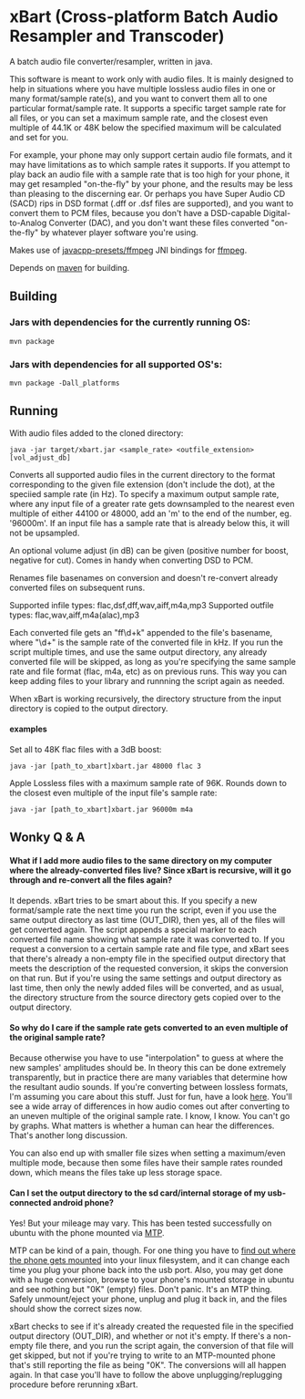 # xBart (Cross-platform Batch Audio Resampler and Transcoder) 
A batch audio file converter/resampler, written in java.

This software is meant to work only with audio files. It is mainly designed to help in situations where you have multiple lossless audio files in one or many format/sample rate(s), and you want to convert them all to one particular format/sample rate. It supports a specific target sample rate for all files, or you can set a maximum sample rate, and the closest even multiple of 44.1K or 48K below the specified maximum will be calculated and set for you.

For example, your phone may only support certain audio file formats, and it may have limitations as to which sample rates it supports. If you attempt to play back an audio file with a sample rate that is too high for your phone, it may get resampled "on-the-fly" by your phone, and the results may be less than pleasing to the discerning ear. Or perhaps you have Super Audio CD (SACD) rips in DSD format (.dff or .dsf files are supported), and you want to convert them to PCM files, because you don't have a DSD-capable Digital-to-Analog Converter (DAC), and you don't want these files converted "on-the-fly" by whatever player software you're using.

Makes use of [javacpp-presets/ffmpeg](https://github.com/bytedeco/javacpp-presets/tree/master/ffmpeg) JNI bindings for [ffmpeg](https://www.ffmpeg.org/).

Depends on [maven](https://maven.apache.org) for building.

## Building 

### Jars with dependencies for the currently running OS:

`mvn package`

### Jars with dependencies for all supported OS's:

`mvn package -Dall_platforms`

## Running

With audio files added to the cloned directory:

`java -jar target/xbart.jar <sample_rate> <outfile_extension> [vol_adjust_db]`

Converts all supported audio files in the current directory to the format corresponding
to the given file extension (don't include the dot), at the speciied sample rate (in Hz).
To specify a maximum output sample rate, where any input file of a greater rate gets downsampled
to the nearest even multiple of either 44100 or 48000, add an 'm' to the end of the number,
eg. '96000m'. If an input file has a sample rate that is already below this, it will not be upsampled.

An optional volume adjust (in dB) can be given (positive number for boost,
negative for cut). Comes in handy when converting DSD to PCM.

Renames file basenames on conversion and doesn't re-convert already
converted files on subsequent runs.

Supported infile types: flac,dsf,dff,wav,aiff,m4a,mp3
Supported outfile types: flac,wav,aiff,m4a(alac),mp3

Each converted file gets an "ff\d+k" appended to the file's basename, where "\d+" is the sample rate of the converted file in kHz. If you run the script multiple times, and use the same output directory, any already converted file will be skipped, as long as you're specifying the same sample rate and file format (flac, m4a, etc) as on previous runs. This way you can keep adding files to your library and runnning the script again as needed.

When xBart is working recursively, the directory structure from the input directory is copied to the output directory.

#### examples

Set all to 48K flac files with a 3dB boost:


```java -jar [path_to_xbart]xbart.jar 48000 flac 3```

Apple Lossless files with a maximum sample rate of 96K. Rounds down to the closest even multiple of the input file's sample rate:


```java -jar [path_to_xbart]xbart.jar 96000m m4a```

## Wonky Q & A
#### What if I add more audio files to the same directory on my computer where the already-converted files live? Since xBart is recursive, will it go through and re-convert all the files again?
It depends. xBart tries to be smart about this. If you specify a new format/sample rate the next time you run the script, even if you use the same output directory as last time (OUT_DIR), then yes, all of the files will get converted again. The script appends a special marker to each converted file name showing what sample rate it was converted to. If you request a conversion to a certain sample rate and file type, and xBart sees that there's already a non-empty file in the specified output directory that meets the description of the requested conversion, it skips the conversion on that run. But if you're using the same settings and output directory as last time, then only the newly added files will be converted, and as usual, the directory structure from the source directory gets copied over to the output directory.

#### So why do I care if the sample rate gets converted to an even multiple of the original sample rate?
Because otherwise you have to use "interpolation" to guess at where the new samples' amplitudes should be. In theory this can be done extremely transparently, but in practice there are many variables that determine how the resultant audio sounds. If you're converting between lossless formats, I'm assuming you care about this stuff. Just for fun, have a look [here](http://src.infinitewave.ca). You'll see a wide array of differences in how audio comes out after converting to an uneven multiple of the original sample rate. I know, I know. You can't go by graphs. What matters is whether a human can hear the differences. That's another long discussion.

You can also end up with smaller file sizes when setting a maximum/even multiple mode, because then some files have their sample rates rounded down, which means the files take up less storage space.

#### Can I set the output directory to the sd card/internal storage of my usb-connected android phone?
Yes! But your mileage may vary. This has been tested successfully on ubuntu with the phone mounted via [MTP](https://en.wikipedia.org/wiki/Media_Transfer_Protocol).

MTP can be kind of a pain, though. For one thing you have to [find out where the phone gets mounted](https://askubuntu.com/a/342549) into your linux filesystem, and it can change each time you plug your phone back into the usb port. Also, you may get done with a huge conversion, browse to your phone's mounted storage in ubuntu and see nothing but "0K" (empty) files. Don't panic. It's an MTP thing. Safely unmount/eject your phone, unplug and plug it back in, and the files should show the correct sizes now.

xBart checks to see if it's already created the requested file in the specified output directory (OUT_DIR), and whether or not it's empty. If there's a non-empty file there, and you run the script again, the conversion of that file will get skipped, but not if you're trying to write to an MTP-mounted phone that's still reporting the file as being "0K". The conversions will all happen again. In that case you'll have to follow the above unplugging/replugging procedure before rerunning xBart.

